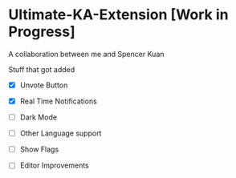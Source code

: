 # Ultimate-KA-Extension [Work in Progress]
A collaboration between me and Spencer Kuan


Stuff that got added<br>
* [x] Unvote Button
* [x] Real Time Notifications
* [ ] Dark Mode
* [ ] Other Language support
* [ ] Show Flags
* [ ] Editor Improvements 
 
